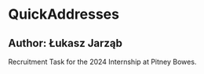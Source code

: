 # QuickAddresses
## Author: Łukasz Jarząb

Recruitment Task for the 2024 Internship at Pitney Bowes.
